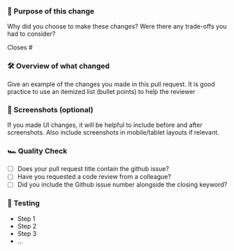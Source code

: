 ### 🧠 Purpose of this change

Why did you choose to make these changes? Were there any trade-offs you had to consider?

Closes #<github issue number>

### 🛠 Overview of what changed

Give an example of the changes you made in this pull request. It is good practice to use an itemized
list (bullet points) to help the reviewer

### 📸 Screenshots (optional)

If you made UI changes, it will be helpful to include before and after screenshots. Also include
screenshots in mobile/tablet layouts if relevant.

### 🏎 Quality Check

- [ ] Does your pull request title contain the github issue?
- [ ] Have you requested a code review from a colleague?
- [ ] Did you include the Github issue number alongside the closing keyword?

### 🧪 Testing

- Step 1
- Step 2
- Step 3
- ...
